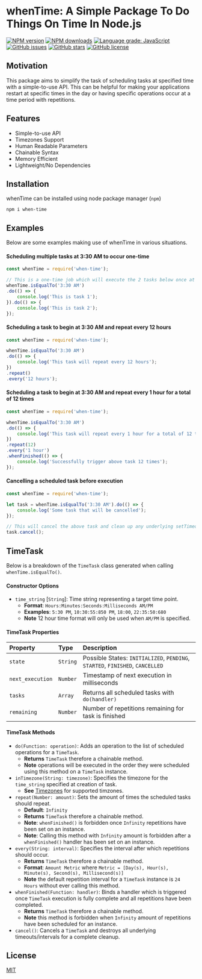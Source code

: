 # whenTime: A Simple Package To Do Things On Time In Node.js

<div align="left">

[![NPM version](https://img.shields.io/npm/v/when-time.svg?style=flat)](https://www.npmjs.com/package/when-time)
[![NPM downloads](https://img.shields.io/npm/dm/when-time.svg?style=flat)](https://www.npmjs.com/package/when-time)
[![Language grade: JavaScript](https://img.shields.io/lgtm/grade/javascript/g/kartikk221/when-time.svg?logo=lgtm&logoWidth=18)](https://lgtm.com/projects/g/kartikk221/when-time/context:javascript)
[![GitHub issues](https://img.shields.io/github/issues/kartikk221/when-time)](https://github.com/kartikk221/when-time/issues)
[![GitHub stars](https://img.shields.io/github/stars/kartikk221/when-time)](https://github.com/kartikk221/when-time/stargazers)
[![GitHub license](https://img.shields.io/github/license/kartikk221/when-time)](https://github.com/kartikk221/when-time/blob/master/LICENSE)

</div>

## Motivation
This package aims to simplify the task of scheduling tasks at specified time with a simple-to-use API. This can be helpful for making your applications restart at specific times in the day or having specific operations occur at a time period with repetitions.

## Features
- Simple-to-use API
- Timezones Support
- Human Readable Parameters
- Chainable Syntax
- Memory Efficient
- Lightweight/No Dependencies

## Installation
whenTime can be installed using node package manager (`npm`)
```
npm i when-time
```

## Examples
Below are some examples making use of whenTime in various situations.

#### Scheduling multiple tasks at 3:30 AM to occur one-time
```javascript
const whenTime = require('when-time');

// This is a one-time job which will execute the 2 tasks below once at 3:30 AM
whenTime.isEqualTo('3:30 AM')
.do(() => {
    console.log('This is task 1');
}).do(() => {
    console.log('This is task 2');
});
```

#### Scheduling a task to begin at 3:30 AM and repeat every 12 hours
```javascript
const whenTime = require('when-time');

whenTime.isEqualTo('3:30 AM')
.do(() => {
    console.log('This task will repeat every 12 hours');
})
.repeat()
.every('12 hours');
```

#### Scheduling a task to begin at 3:30 AM and repeat every 1 hour for a total of 12 times
```javascript
const whenTime = require('when-time');

whenTime.isEqualTo('3:30 AM')
.do(() => {
    console.log('This task will repeat every 1 hour for a total of 12 times after 3:30 AM');
})
.repeat(12)
.every('1 hour')
.whenFinished(() => {
    console.log('Successfully trigger above task 12 times');
});
```

#### Cancelling a scheduled task before execution
```javascript
const whenTime = require('when-time');

let task = whenTime.isEqualTo('3:30 AM').do(() => {
    console.log('Some task that will be cancelled');
});

// This will cancel the above task and clean up any underlying setTimeouts/setIntervals
task.cancel();
```

## TimeTask
Below is a breakdown of the `TimeTask` class generated when calling `whenTime.isEqualTo()`.

#### Constructor Options
* `time_string` [`String`]: Time string representing a target time point.
  * **Format**: `Hours:Minutes:Seconds:Milliseconds AM/PM`
  * **Examples**: `5:30 PM`, `10:30:55:850 PM`, `18:00`, `22:35:50:680`
  * **Note** 12 hour time format will only be used when `AM/PM` is specified.

#### TimeTask Properties
| Property  | Type     | Description                |
| :-------- | :------- | :------------------------- |
| `state` | `String` | Possible States: `INITIALIZED`, `PENDING`, `STARTED`, `FINISHED`, `CANCELLED` |
| `next_execution` | `Number` | Timestamp of next execution in milliseconds |
| `tasks` | `Array` | Returns all scheduled tasks with `do(handler)` |
| `remaining` | `Number` | Number of repetitions remaining for task is finished |

#### TimeTask Methods
* `do(Function: operation)`: Adds an operation to the list of scheduled operations for a `TimeTask`.
    * **Returns** `TimeTask` therefore a chainable method.
    * **Note** operations will be executed in the order they were scheduled using this method on a `TimeTask` instance.
* `inTimezone(String: timezone)`: Specifies the timezone for the `time_string` specified at creation of task.
  * **See** [Timezones](./src/timezones.json) for supported timzones.
* `repeat(Number: amount)`: Sets the amount of times the scheduled tasks should repeat.
    * **Default**: `Infinity`
    * **Returns** `TimeTask` therefore a chainable method.
    * **Note**: `whenFinished()` is forbidden once `Infinity` repetitions have been set on an instance.
    * **Note**: Calling this method with `Infinity` amount is forbidden after a `whenFinished()` handler has been set on an instance.
* `every(String: interval)`: Specifies the interval after which repetitions should occur.
    * **Returns** `TimeTask` therefore a chainable method.
    * **Format**: `Amount Metric` where `Metric = [Day(s), Hour(s), Minute(s), Second(s), Millisecond(s)]`
    * **Note** the default repetition interval for a `TimeTask` instance is `24 Hours` without ever calling this method.
* `whenFinished(Function: handler)`: Binds a handler which is triggered once `TimeTask` execution is fully complete and all repetitions have been completed.
    * **Returns** `TimeTask` therefore a chainable method. 
    * **Note** this method is forbidden when `Infinity` amount of repetitions have been scheduled for an instance.
* `cancel()`: Cancels a `TimeTask` and destroys all underlying timeouts/intervals for a complete cleanup.
## License
[MIT](./LICENSE)